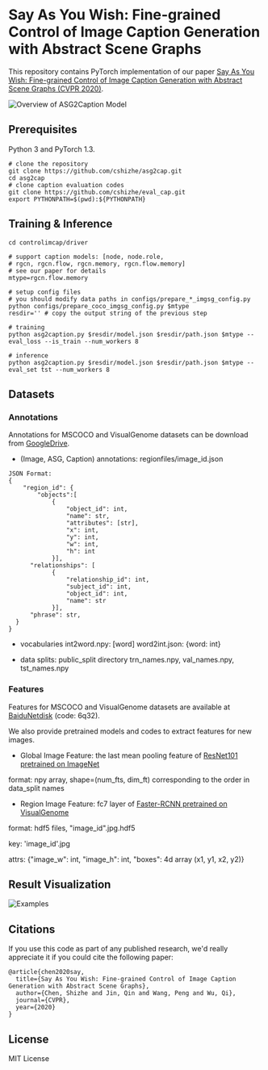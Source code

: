 # Say As You Wish: Fine-grained Control of Image Caption Generation with Abstract Scene Graphs

This repository contains PyTorch implementation of our paper [Say As You Wish: Fine-grained Control of Image Caption Generation with Abstract Scene Graphs (CVPR 2020)](https://arxiv.org/abs/2003.00387).

![Overview of ASG2Caption Model](figures/method_framework.png)

## Prerequisites
Python 3 and PyTorch 1.3.

```
# clone the repository
git clone https://github.com/cshizhe/asg2cap.git
cd asg2cap
# clone caption evaluation codes
git clone https://github.com/cshizhe/eval_cap.git
export PYTHONPATH=$(pwd):${PYTHONPATH}
```

## Training & Inference
```
cd controlimcap/driver

# support caption models: [node, node.role, 
# rgcn, rgcn.flow, rgcn.memory, rgcn.flow.memory]
# see our paper for details
mtype=rgcn.flow.memory 

# setup config files
# you should modify data paths in configs/prepare_*_imgsg_config.py
python configs/prepare_coco_imgsg_config.py $mtype
resdir='' # copy the output string of the previous step

# training
python asg2caption.py $resdir/model.json $resdir/path.json $mtype --eval_loss --is_train --num_workers 8

# inference
python asg2caption.py $resdir/model.json $resdir/path.json $mtype --eval_set tst --num_workers 8
```

## Datasets

### Annotations
Annotations for MSCOCO and VisualGenome datasets can be download from [GoogleDrive](https://drive.google.com/open?id=1hzVhsxGQfA1ZILJ0RVkhcG57LepkjQEm).

- (Image, ASG, Caption) annotations: regionfiles/image_id.json

```
JSON Format:
{
	"region_id": {
		"objects":[
			{
	     		"object_id": int, 
	     		"name": str, 
	     		"attributes": [str],
				"x": int,
				"y": int, 
				"w": int, 
				"h": int
			}],
  	  "relationships": [
			{
				"relationship_id": int,
				"subject_id": int,
				"object_id": int,
				"name": str
			}],
  	  "phrase": str,
  }
}
```

- vocabularies
int2word.npy: [word]
word2int.json: {word: int}

- data splits: public_split directory
trn_names.npy, val_names.npy, tst_names.npy

### Features
Features for MSCOCO and VisualGenome datasets are available at [BaiduNetdisk](https://pan.baidu.com/s/1A1YS_ztPdIDz0ALgUo0qZg) (code: 6q32).

We also provide pretrained models and codes to extract features for new images.

- Global Image Feature: the last mean pooling feature of [ResNet101 pretrained on ImageNet](https://pytorch.org/vision/stable/models.html#table-of-all-available-classification-weights)

format: npy array, shape=(num_fts, dim_ft)
corresponding to the order in data_split names

- Region Image Feature: fc7 layer of [Faster-RCNN pretrained on VisualGenome](https://github.com/cshizhe/maskrcnn_benchmark)

format: hdf5 files, "image_id".jpg.hdf5

  key: 'image_id'.jpg
  
  attrs: {"image_w": int, "image_h": int, "boxes": 4d array (x1, y1, x2, y2)}
  
  
## Result Visualization
  
![Examples](figures/user_intention_examples.png)
  
  
## Citations
If you use this code as part of any published research, we'd really appreciate it if you could cite the following paper:
```text
@article{chen2020say,
  title={Say As You Wish: Fine-grained Control of Image Caption Generation with Abstract Scene Graphs},
  author={Chen, Shizhe and Jin, Qin and Wang, Peng and Wu, Qi},
  journal={CVPR},
  year={2020}
}
```


## License

MIT License




